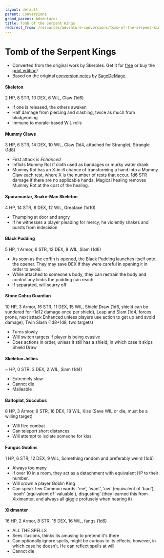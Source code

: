 ```yaml
---
layout: default
parent: Conversions
grand_parent: Adventures
title: Tomb of the Serpent Kings
redirect_from: /resources/adventure-conversions/tomb-of-the-serpent-kings
---
```


# Tomb of the Serpent Kings

- Converted from the original work by Skerples. Get it for [free](https://coinsandscrolls.blogspot.com/2017/06/osr-tomb-of-serpent-kings-megapost.html) or buy the [print edition](https://www.drivethrurpg.com/product/252934/Tomb-of-the-Serpent-Kings--Deluxe-Print-Edition)!   
- Based on the original [conversion notes](https://docs.google.com/document/d/16d1F-V0i1GrcYu0Ug2UfPC1Uy7FVbYef7sp1CqWTGLA) by [SageDeMage](https://sagedamage.itch.io/).

####  Skeleton
2 HP, 8 STR, 10 DEX, 6 WIL, Claw (1d6)  
- If one is released, the others awaken
- Half damage from piercing and slashing, twice as much from bludgeoning
- Immune to morale-based WIL rolls

####  Mummy Claws
3 HP, 6 STR, 14 DEX, 10 WIL, Claw (1d4, attached for Strangle), Strangle (1d8)
- First attack is _Enhanced_
- Inflicts Mummy Rot if cloth used as bandages or murky water drank
- Mummy Rot has an X-in-6 chance of transforming a hand into a Mummy Claw each rest, where X is the number of rests that occur. 1d6 STR damage if there are no applicable hands. Magical healing removes Mummy Rot at the cost of the healing.

####  Sparamuntar, Snake-Man Skeleton
4 HP, 14 STR, 8 DEX, 12 WIL, Greataxe (1d10)
- Thumping at door and angry
- If he witnesses a player pleading for mercy, he violently shakes and bursts from indecision

####  Black Pudding
5 HP, 1 Armor, 6 STR, 12 DEX, 8 WIL, Slam (1d6)
- As soon as the coffin is opened, the Black Pudding launches itself onto the opener. They may save DEX if they were careful in opening it in order to avoid.
- While attached to someone's body, they can restrain the body and control any limbs the pudding can reach
- If separated, will scurry off

####  Stone Cobra Guardian
10 HP, 3 Armor, 16 STR, 11 DEX, 15 WIL, Shield Draw (1d6, shield can be sundered for -1d12 damage once per shield), Leap and Slam (1d4, forces prone, next attack Enhanced unless players use action to get up and avoid damage), Twin Slash (1d8+1d8, two targets)
- Turns slowly
- Will switch targets if player is being evasive
- Does actions in order, unless it still has a shield, in which case it skips Shield Draw

####  Skeleton Jellies
~ HP, 0 STR, 3 DEX, 2 WIL, Slam (1d4)
- Extremely slow
- Cannot die
- Malleable

####  Baltoplat, Succubus
8 HP, 3 Armor, 9 STR, 16 DEX, 18 WIL, Kiss (Save WIL or die, must be a willing target)
- Will flee combat
- Can teleport short distances
- Will attempt to isolate someone for kiss

####  Fungus Goblins
1 HP, 6 STR, 12 DEX, 9 WIL, Something random and preferably weird (1d6)
- Always too many
- If over 10 in a room, they act as a detachment with equivalent HP to their number.
- Will crown a player Goblin King
- Can speak few Common words: 'me', 'want', 'ow' (equivalent of 'bad'), 'oooh' (equivalent of 'valuable'), disgusting' (they learned this from Xiximanter, and always all giggle profusely when hearing it)

####  Xiximanter
16 HP, 2 Armor, 8 STR, 15 DEX, 16 WIL, fangs (1d6)
- ALL THE SPELLS
- Sees illusions, thinks its amusing to pretend it's there
- Can optionally ignore spells, might be curious to its effects, however, in which case he doesn't. He can reflect spells at will.
- Cannot die
